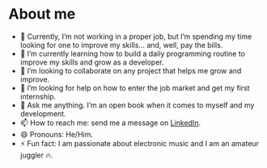 # About me

<!--**Aly-Filho/Aly-Filho** is a ✨ _special_ ✨ repository because its `README.md` (this file) appears on your GitHub profile.

Here are some ideas to get you started:
-->
- 🔭 Currently, I’m not working in a proper job, but I’m spending my time looking for one to improve my skills… and, well, pay the bills.
- 🌱 I’m currently learning how to build a daily programming routine to improve my skills and grow as a developer.
- 👯 I’m looking to collaborate on any project that helps me grow and improve.
- 🤔 I’m looking for help on how to enter the job market and get my first internship.
- 💬 Ask me anything. I’m an open book when it comes to myself and my development.
- 📫 How to reach me: send me a message on [LinkedIn](www.linkedin.com/in/aly-mohamed-am30).
- 😄 Pronouns: He/Him.
- ⚡ Fun fact: I am passionate about electronic music and I am an amateur juggler :fire:.
